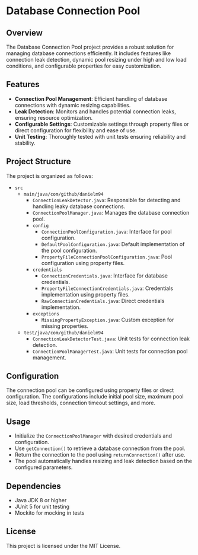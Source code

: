 # Database Connection Pool

## Overview

The Database Connection Pool project provides a robust solution for managing database connections efficiently. It
includes features like connection leak detection, dynamic pool resizing under high and low load conditions, and
configurable properties for easy customization.

## Features

- **Connection Pool Management**: Efficient handling of database connections with dynamic resizing capabilities.
- **Leak Detection**: Monitors and handles potential connection leaks, ensuring resource optimization.
- **Configurable Settings**: Customizable settings through property files or direct configuration for flexibility and
  ease of use.
- **Unit Testing**: Thoroughly tested with unit tests ensuring reliability and stability.

## Project Structure

The project is organized as follows:

- `src`
   - `main/java/com/github/danielm94`
      - `ConnectionLeakDetector.java`: Responsible for detecting and handling leaky database connections.
      - `ConnectionPoolManager.java`: Manages the database connection pool.
      - `config`
         - `ConnectionPoolConfiguration.java`: Interface for pool configuration.
         - `DefaultPoolConfiguration.java`: Default implementation of the pool configuration.
         - `PropertyFileConnectionPoolConfiguration.java`: Pool configuration using property files.
      - `credentials`
         - `ConnectionCredentials.java`: Interface for database credentials.
         - `PropertyFileConnectionCredentials.java`: Credentials implementation using property files.
         - `RawConnectionCredentials.java`: Direct credentials implementation.
      - `exceptions`
         - `MissingPropertyException.java`: Custom exception for missing properties.
   - `test/java/com/github/danielm94`
      - `ConnectionLeakDetectorTest.java`: Unit tests for connection leak detection.
      - `ConnectionPoolManagerTest.java`: Unit tests for connection pool management.

## Configuration

The connection pool can be configured using property files or direct configuration. The configurations include initial
pool size, maximum pool size, load thresholds, connection timeout settings, and more.

## Usage

- Initialize the `ConnectionPoolManager` with desired credentials and configuration.
- Use `getConnection()` to retrieve a database connection from the pool.
- Return the connection to the pool using `returnConnection()` after use.
- The pool automatically handles resizing and leak detection based on the configured parameters.

## Dependencies

- Java JDK 8 or higher
- JUnit 5 for unit testing
- Mockito for mocking in tests

## License

This project is licensed under the MIT License.
